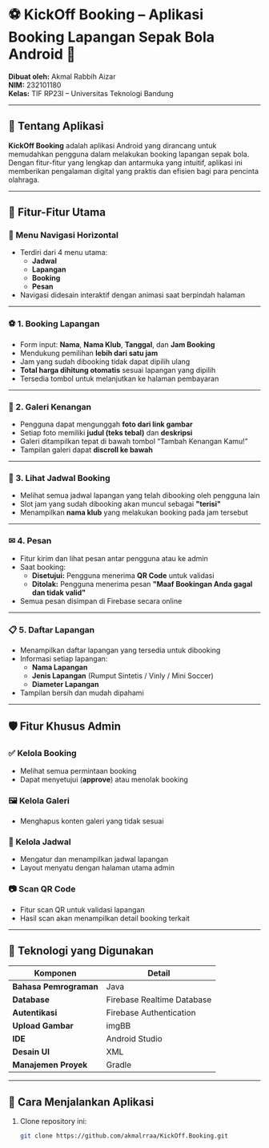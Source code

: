 # ⚽ KickOff Booking – Aplikasi Booking Lapangan Sepak Bola Android 📱  

**Dibuat oleh:** Akmal Rabbih Aizar  
**NIM:** 232101180  
**Kelas:** TIF RP23I – Universitas Teknologi Bandung  

---

## 📱 Tentang Aplikasi

**KickOff Booking** adalah aplikasi Android yang dirancang untuk memudahkan pengguna dalam melakukan booking lapangan sepak bola. Dengan fitur-fitur yang lengkap dan antarmuka yang intuitif, aplikasi ini memberikan pengalaman digital yang praktis dan efisien bagi para pencinta olahraga.

---

## 🌟 Fitur-Fitur Utama

### 🧭 Menu Navigasi Horizontal  
- Terdiri dari 4 menu utama:
  - **Jadwal**
  - **Lapangan**
  - **Booking**
  - **Pesan**
- Navigasi didesain interaktif dengan animasi saat berpindah halaman

---

### ⚽ 1. Booking Lapangan  
- Form input: **Nama**, **Nama Klub**, **Tanggal**, dan **Jam Booking**
- Mendukung pemilihan **lebih dari satu jam**
- Jam yang sudah dibooking tidak dapat dipilih ulang
- **Total harga dihitung otomatis** sesuai lapangan yang dipilih
- Tersedia tombol untuk melanjutkan ke halaman pembayaran

---

### 🎴 2. Galeri Kenangan  
- Pengguna dapat mengunggah **foto dari link gambar**
- Setiap foto memiliki **judul (teks tebal)** dan **deskripsi**
- Galeri ditampilkan tepat di bawah tombol “Tambah Kenangan Kamu!”
- Tampilan galeri dapat **discroll ke bawah**

---

### 📕 3. Lihat Jadwal Booking  
- Melihat semua jadwal lapangan yang telah dibooking oleh pengguna lain
- Slot jam yang sudah dibooking akan muncul sebagai **"terisi"**
- Menampilkan **nama klub** yang melakukan booking pada jam tersebut

---

### ✉ 4. Pesan  
- Fitur kirim dan lihat pesan antar pengguna atau ke admin
- Saat booking:
  - **Disetujui:** Pengguna menerima **QR Code** untuk validasi
  - **Ditolak:** Pengguna menerima pesan **"Maaf Bookingan Anda gagal dan tidak valid"**
- Semua pesan disimpan di Firebase secara online

---

### 📋 5. Daftar Lapangan  
- Menampilkan daftar lapangan yang tersedia untuk dibooking
- Informasi setiap lapangan:
  - **Nama Lapangan**
  - **Jenis Lapangan** (Rumput Sintetis / Vinly / Mini Soccer)
  - **Diameter Lapangan**
- Tampilan bersih dan mudah dipahami

---

## 🛡️ Fitur Khusus Admin

### ✅ Kelola Booking  
- Melihat semua permintaan booking
- Dapat menyetujui (**approve**) atau menolak booking

### 🖼️ Kelola Galeri  
- Menghapus konten galeri yang tidak sesuai

### 📅 Kelola Jadwal  
- Mengatur dan menampilkan jadwal lapangan
- Layout menyatu dengan halaman utama admin

### 📷 Scan QR Code  
- Fitur scan QR untuk validasi lapangan
- Hasil scan akan menampilkan detail booking terkait

---

## 🔧 Teknologi yang Digunakan

| Komponen               | Detail                          |
|------------------------|----------------------------------|
| **Bahasa Pemrograman** | Java                            |
| **Database**           | Firebase Realtime Database       |
| **Autentikasi**        | Firebase Authentication          |
| **Upload Gambar**      | imgBB                            |
| **IDE**                | Android Studio                   |
| **Desain UI**          | XML                              |
| **Manajemen Proyek**   | Gradle                           |

---

## 🚀 Cara Menjalankan Aplikasi

1. Clone repository ini:
   ```bash
   git clone https://github.com/akmalrraa/KickOff.Booking.git
